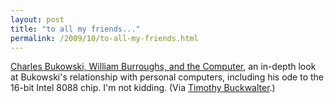 ```yaml
---
layout: post
title: "to all my friends..."
permalink: /2009/10/to-all-my-friends.html
---
```


[Charles Bukowski, William Burroughs, and the Computer](http://realitystudio.org/bibliographic-bunker/charles-bukowski-william-burroughs-and-the-computer/), an in-depth look at Bukowski's relationship with personal computers, including his ode to the 16-bit Intel 8088 chip. I'm not kidding. (Via [Timothy Buckwalter](http://timothybuckwalter.typepad.com/).)
